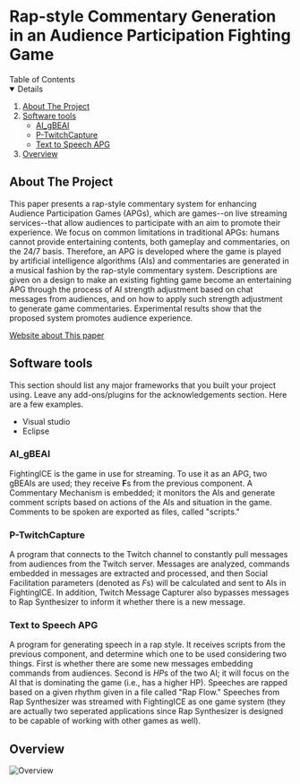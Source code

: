 # Rap-style Commentary Generation in an Audience Participation Fighting Game
<!-- TABLE OF CONTENTS -->
<summary>Table of Contents</summary>
 <details open="open"> 
  <ol>
    <li>
      <a href="#about-the-project">About The Project</a>
    </li>
    <li>
      <a href="#Software-tools">Software tools</a>
      <ul>
        <li><a href="#AI_gBEAI">AI_gBEAI</a></li>
      </ul>
     <ul>
        <li><a href="#P-TwitchCapture">P-TwitchCapture</a></li>
      </ul>
     <ul>
        <li><a href="#text-to-speech-apg">Text to Speech APG</a></li>
      </ul>
    </li>
   <li>
      <a href="#Overview">Overview</a>
    </li>
  </ol>
</details>


<!-- ABOUT THE PROJECT -->
## About The Project
This paper presents a rap-style commentary system for enhancing Audience Participation Games (APGs), which are games--on live streaming services--that allow audiences to participate with an aim to promote their experience. We focus on common limitations in traditional APGs: humans cannot provide entertaining contents, both gameplay and commentaries, on the 24/7 basis. Therefore, an APG is developed where the game is played by artificial intelligence algorithms (AIs) and commentaries are generated in a musical fashion by the rap-style commentary system.
Descriptions are given on a design to make an existing fighting game become an entertaining APG through the process of AI strength adjustment based on chat messages from audiences, and on how to apply such strength adjustment to generate game commentaries. 
Experimental results show that the proposed system promotes audience experience.

[Website about This paper](https://thanatteay.github.io/AllAPGsTJ/public/index.html)


<!-- Software tools -->
## Software tools
This section should list any major frameworks that you built your project using. Leave any add-ons/plugins for the acknowledgements section. Here are a few examples.
* Visual studio
* Eclipse

### AI_gBEAI
FightingICE is the game in use for streaming. To use it as an APG, two gBEAIs are used; they receive **F**s from the previous component. A Commentary Mechanism is embedded; it monitors the AIs and generate comment scripts based on actions of the AIs and situation in the game. Comments to be spoken are exported as files, called "scripts."

### P-TwitchCapture
A program that connects to the Twitch channel to constantly pull messages from audiences from the Twitch server. Messages are analyzed, commands embedded in messages are extracted and processed, and then Social Facilitation parameters (denoted as $F$s) will be calculated and sent to AIs in FightingICE. In addition, Twitch Message Capturer also bypasses messages to Rap Synthesizer to inform it whether there is a new message.

### Text to Speech APG
A program for generating speech in a rap style. It receives scripts from the previous component, and determine which one to be used considering two things. First is whether there are some new messages embedding commands from audiences. Second is $HP$s of the two AI; it will focus on the AI that is dominating the game (i.e., has a higher HP). Speeches are rapped based on a given rhythm given in a file called  "Rap Flow." Speeches from Rap Synthesizer was streamed with FightingICE as one game system (they are actually two seperated applications since Rap Synthesizer is designed to be capable of working with other games as well).

<!-- Overview -->
## Overview
![Overview](https://drive.google.com/file/d/1Cm0WxP83pK0OcjPKk6X4J3n0bJgdg9sM/view?usp=sharing)
